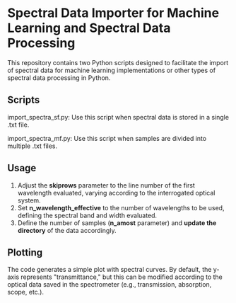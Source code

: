 # Spectral Data Importer for Machine Learning and Spectral Data Processing

This repository contains two Python scripts designed to facilitate the import of spectral data for machine learning implementations or other types of spectral data processing in Python.

## Scripts
import_spectra_sf.py: Use this script when spectral data is stored in a single .txt file.

import_spectra_mf.py: Use this script when samples are divided into multiple .txt files.

## Usage
1. Adjust the **skiprows** parameter to the line number of the first wavelength evaluated, varying according to the interrogated optical system.
2. Set **n_wavelength_effective** to the number of wavelengths to be used, defining the spectral band and width evaluated.
3. Define the number of samples (**n_amost** parameter) and **update the directory** of the data accordingly.

## Plotting
The code generates a simple plot with spectral curves. By default, the y-axis represents "transmittance," but this can be modified according to the optical data saved in the spectrometer (e.g., transmission, absorption, scope, etc.).

